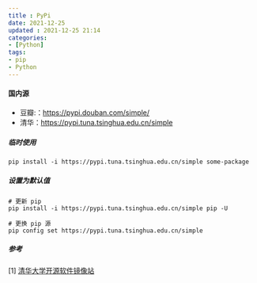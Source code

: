 ```yaml
---
title : PyPi
date: 2021-12-25
updated : 2021-12-25 21:14
categories: 
- [Python]
tags:
- pip
- Python
---
```

#### 国内源
+ 豆瓣:：https://pypi.douban.com/simple/
+ 清华：https://pypi.tuna.tsinghua.edu.cn/simple

##### 临时使用
```
pip install -i https://pypi.tuna.tsinghua.edu.cn/simple some-package
```

##### 设置为默认值

```
# 更新 pip
pip install -i https://pypi.tuna.tsinghua.edu.cn/simple pip -U

# 更换 pip 源
pip config set https://pypi.tuna.tsinghua.edu.cn/simple
```

##### 参考

[1] [清华大学开源软件镜像站](https://mirror.tuna.tsinghua.edu.cn/help/pypi/)